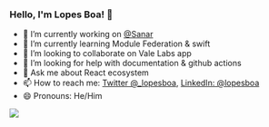 ### Hello, I'm Lopes Boa! 👋


- 🔭 I’m currently working on [@Sanar](https://www.sanarsaude.com/)
- 🌱 I’m currently learning Module Federation & swift
- 👯 I’m looking to collaborate on Vale Labs app
- 🤔 I’m looking for help with documentation & github actions
- 💬 Ask me about React ecosystem
- 📫 How to reach me: [Twitter @_lopesboa](https://twitter.com/_lopesboa), [LinkedIn: @lopesboa](https://linkedin.com/in/lopesboa)
- 😄 Pronouns: He/Him
<!-- - ⚡ Fun fact: ... -->

<img src="https://github-readme-stats.vercel.app/api?username=lopesboa&&show_icons=true&title_color=ffffff&icon_color=bb2acf&text_color=daf7dc&bg_color=151515" />
